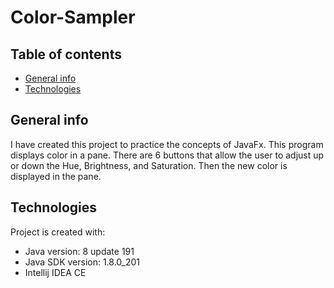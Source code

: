 # Color-Sampler
## Table of contents
* [General info](#general-info)
* [Technologies](#technologies)


## General info
I have created this project to practice the concepts of JavaFx.  This program displays color in a pane.  There are 6 buttons that allow the user to adjust up or down the Hue, Brightness, and Saturation. Then the new color is displayed in the pane.
	
## Technologies
Project is created with:
* Java version: 8 update 191
* Java SDK version: 1.8.0_201
* Intellij IDEA CE
